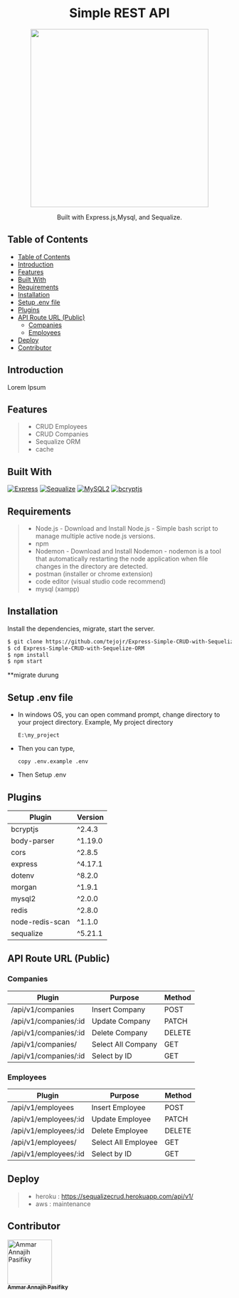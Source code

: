 <h1 align="center">Simple REST API </h1>
<p align='center'>
  <img width=400 src='https://miro.medium.com/max/900/1*g42KjOnDF4ptB_8494FP5A.png' />
  </a>
</p>
<p align="center">
  Built with Express.js,Mysql, and Sequalize.
</p>

## Table of Contents

- [Table of Contents](#table-of-contents)
- [Introduction](#introduction)
- [Features](#features)
- [Built With](#built-with)
- [Requirements](#requirements)
- [Installation](#installation)
- [Setup .env file](#setup-env-file)
- [Plugins](#plugins)
- [API Route URL (Public)](#api-route-url-public)
  - [Companies](#companies)
  - [Employees](#employees)
- [Deploy](#deploy)
- [Contributor](#contributor)

## Introduction

Lorem Ipsum

## Features

> - CRUD Employees
> - CRUD Companies
> - Sequalize ORM
> - cache

## Built With

[![Express](https://img.shields.io/badge/Express%20-v.4.17.1-green.svg?style=rounded-square)](https://expressjs.com/)
[![Sequalize](https://img.shields.io/badge/Sequalize-v.5.21.1-blue.svg?style=rounded-square)](https://sequelize.org/)
[![MySQL2](https://img.shields.io/badge/MySQL2-v.2.0.0-orange.svg?style=rounded-square)](https://www.npmjs.com/search?q=mysql)
[![bcryptjs](https://img.shields.io/badge/bcryptjs-v.2.4.3-critical)](https://www.npmjs.com/package/bcryptjs)

## Requirements

> - Node.js - Download and Install Node.js - Simple bash script to manage multiple active node.js versions.
> - npm
> - Nodemon - Download and Install Nodemon - nodemon is a tool that automatically restarting the node application when file changes in the directory are detected.
> - postman (installer or chrome extension)
> - code editor (visual studio code recommend)
> - mysql (xampp)

## Installation

Install the dependencies, migrate, start the server.

```sh
$ git clone https://github.com/tejojr/Express-Simple-CRUD-with-Sequelize-ORM.git
$ cd Express-Simple-CRUD-with-Sequelize-ORM
$ npm install
$ npm start
```

\*\*migrate durung

## Setup .env file

- In windows OS, you can open command prompt, change directory to your project directory.
  Example,
  My project directory
  ```
  E:\my_project
  ```
- Then you can type,
  ```
  copy .env.example .env
  ```
- Then Setup .env

## Plugins

| Plugin          | Version |
| --------------- | ------- |
| bcryptjs        | ^2.4.3  |
| body-parser     | ^1.19.0 |
| cors            | ^2.8.5  |
| express         | ^4.17.1 |
| dotenv          | ^8.2.0  |
| morgan          | ^1.9.1  |
| mysql2          | ^2.0.0  |
| redis           | ^2.8.0  |
| node-redis-scan | ^1.1.0  |
| sequalize       | ^5.21.1 |

## API Route URL (Public)

### Companies

| Plugin                | Purpose            | Method |
| --------------------- | ------------------ | ------ |
| /api/v1/companies     | Insert Company     | POST   |
| /api/v1/companies/:id | Update Company     | PATCH  |
| /api/v1/companies/:id | Delete Company     | DELETE |
| /api/v1/companies/    | Select All Company | GET    |
| /api/v1/companies/:id | Select by ID       | GET    |

### Employees

| Plugin                | Purpose             | Method |
| --------------------- | ------------------- | ------ |
| /api/v1/employees     | Insert Employee     | POST   |
| /api/v1/employees/:id | Update Employee     | PATCH  |
| /api/v1/employees/:id | Delete Employee     | DELETE |
| /api/v1/employees/    | Select All Employee | GET    |
| /api/v1/employees/:id | Select by ID        | GET    |

## Deploy

> - heroku : https://sequalizecrud.herokuapp.com/api/v1/
> - aws : maintenance

## Contributor

<a href="https://github.com/tejojr">
          <img width="100" src="https://avatars2.githubusercontent.com/u/33275770?s=460&v=4" alt="Ammar Annajih Pasifiky">
          <br/>
          <sub>
          <b>Ammar Annajih Pasifiky
          </b>
          </sub>
</a>
